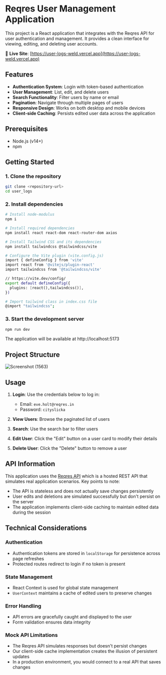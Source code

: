 # Reqres User Management Application

This project is a React application that integrates with the Reqres API for user authentication and management. It provides a clean interface for viewing, editing, and deleting user accounts.

🔗 **Live Site**: [https://user-logs-weld.vercel.app](https://user-logs-weld.vercel.app)

## Features

- **Authentication System**: Login with token-based authentication  
- **User Management**: List, edit, and delete users  
- **Search Functionality**: Filter users by name or email  
- **Pagination**: Navigate through multiple pages of users  
- **Responsive Design**: Works on both desktop and mobile devices  
- **Client-side Caching**: Persists edited user data across the application  

## Prerequisites

- Node.js (v14+)
- npm

## Getting Started

### 1. Clone the repository

```bash
git clone <repository-url>
cd user_logs
```

### 2. Install dependencies
```bash
# Install node-modulus
npm i

# Install required dependencies
npm install react react-dom react-router-dom axios

# Install Tailwind CSS and its dependencies
npm install tailwindcss @tailwindcss/vite

# Configure the Vite plugin (vite.config.js)
import { defineConfig } from 'vite'
import react from '@vitejs/plugin-react'
import tailwindcss from '@tailwindcss/vite'

// https://vite.dev/config/
export default defineConfig({
  plugins: [react(),tailwindcss()],
})

# Import tailwind class in index.css file
@import "tailwindcss";
```

### 3. Start the development server
```bash
npm run dev
```
The application will be available at http://localhost:5173


## Project Structure
![Screenshot (1563)](https://github.com/user-attachments/assets/77443380-823c-45b2-821c-ae82a2689261)



## Usage

1. **Login**: Use the credentials below to log in:  
   - Email: `eve.holt@reqres.in`  
   - Password: `cityslicka`

2. **View Users**: Browse the paginated list of users

3. **Search**: Use the search bar to filter users

4. **Edit User**: Click the "Edit" button on a user card to modify their details

5. **Delete User**: Click the "Delete" button to remove a user

## API Information

This application uses the [Reqres API](https://reqres.in/) which is a hosted REST API that simulates real application scenarios. Key points to note:

- The API is stateless and does not actually save changes persistently  
- User edits and deletions are simulated successfully but don't persist on the server  
- The application implements client-side caching to maintain edited data during the session

## Technical Considerations

### Authentication

- Authentication tokens are stored in `localStorage` for persistence across page refreshes  
- Protected routes redirect to login if no token is present

### State Management

- React Context is used for global state management  
- `UserContext` maintains a cache of edited users to preserve changes

### Error Handling

- API errors are gracefully caught and displayed to the user  
- Form validation ensures data integrity

### Mock API Limitations

- The Reqres API simulates responses but doesn't persist changes  
- Our client-side cache implementation creates the illusion of persistent updates  
- In a production environment, you would connect to a real API that saves changes
